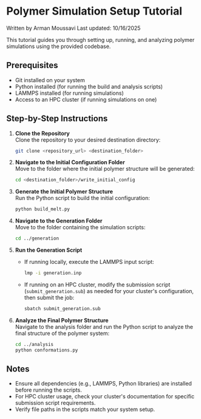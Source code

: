 # Polymer Simulation Setup Tutorial
Written by Arman Moussavi
Last updated: 10/16/2025

This tutorial guides you through setting up, running, and analyzing polymer simulations using the provided codebase.

## Prerequisites
- Git installed on your system
- Python installed (for running the build and analysis scripts)
- LAMMPS installed (for running simulations)
- Access to an HPC cluster (if running simulations on one)

## Step-by-Step Instructions

1. **Clone the Repository**  
   Clone the repository to your desired destination directory:
   ```bash
   git clone <repository_url> <destination_folder>
   ```

2. **Navigate to the Initial Configuration Folder**  
   Move to the folder where the initial polymer structure will be generated:
   ```bash
   cd <destination_folder>/write_initial_config
   ```

3. **Generate the Initial Polymer Structure**  
   Run the Python script to build the initial configuration:
   ```bash
   python build_melt.py
   ```

4. **Navigate to the Generation Folder**  
   Move to the folder containing the simulation scripts:
   ```bash
   cd ../generation
   ```

5. **Run the Generation Script**  
   - If running locally, execute the LAMMPS input script:
     ```bash
     lmp -i generation.inp
     ```
   - If running on an HPC cluster, modify the submission script (`submit_generation.sub`) as needed for your cluster's configuration, then submit the job:
     ```bash
     sbatch submit_generation.sub
     ```

6. **Analyze the Final Polymer Structure**  
   Navigate to the analysis folder and run the Python script to analyze the final structure of the polymer system:
   ```bash
   cd ../analysis
   python conformations.py
   ```

## Notes
- Ensure all dependencies (e.g., LAMMPS, Python libraries) are installed before running the scripts.
- For HPC cluster usage, check your cluster's documentation for specific submission script requirements.
- Verify file paths in the scripts match your system setup.
